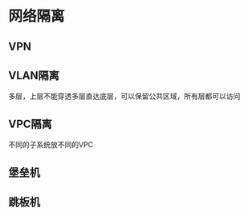 # 网络隔离

## VPN 

## VLAN隔离 

多层，上层不能穿透多层直达底层，可以保留公共区域，所有层都可以访问

## VPC隔离

不同的子系统放不同的VPC

## 堡垒机 

## 跳板机